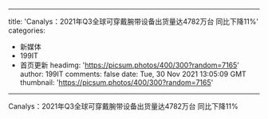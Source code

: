 
---
title: 'Canalys：2021年Q3全球可穿戴腕带设备出货量达4782万台 同比下降11%'
categories: 
 - 新媒体
 - 199IT
 - 首页更新
headimg: 'https://picsum.photos/400/300?random=7165'
author: 199IT
comments: false
date: Tue, 30 Nov 2021 13:05:09 GMT
thumbnail: 'https://picsum.photos/400/300?random=7165'
---

<div>   
Canalys：2021年Q3全球可穿戴腕带设备出货量达4782万台 同比下降11%  
</div>
            
